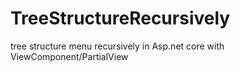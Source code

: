 # TreeStructureRecursively
tree structure menu recursively in Asp.net core with ViewComponent/PartialView
